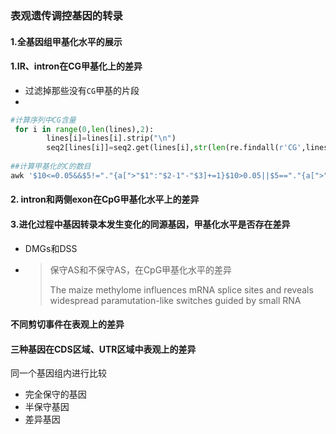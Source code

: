 ### 表观遗传调控基因的转录



#### 1.全基因组甲基化水平的展示



#### 1.IR、intron在CG甲基化上的差异

+ 过滤掉那些没有`CG`甲基的片段
+ 

```python
#计算序列中CG含量
 for i in range(0,len(lines),2):
        lines[i]=lines[i].strip("\n")
        seq2[lines[i]]=seq2.get(lines[i],str(len(re.findall(r'CG',lines[i+1]))))
        
##计算甲基化的C的数目
awk '$10<=0.05&&$5!="."{a[">"$1":"$2-1"-"$3]+=1}$10>0.05||$5=="."{a[">"$1":"$2-1"-"$3]+=0}END{for(i in a){print i"\t"a[i]}}' intron_CpG_rep1.txt >333
```

#### 2. intron和两侧exon在CpG甲基化水平上的差异



#### 3.进化过程中基因转录本发生变化的同源基因，甲基化水平是否存在差异

+ DMGs和DSS

+ > 保守AS和不保守AS，在CpG甲基化水平的差异
  >
  > The maize methylome influences mRNA splice sites
  > and reveals widespread paramutation-like switches
  > guided by small RNA  

  

















#### 不同剪切事件在表观上的差异





#### 三种基因在CDS区域、UTR区域中表观上的差异

同一个基因组内进行比较

+ 完全保守的基因
+ 半保守基因
+ 差异基因